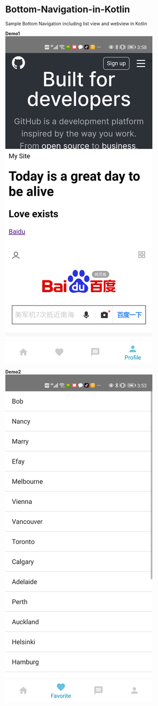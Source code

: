 # Bottom-Navigation-in-Kotlin
Sample Bottom Navigation including list view and webview in Kotlin

**Demo1**
![image of demo1](https://github.com/efayguo/Bottom-Navigation-in-Kotlin/blob/master/demo1.jpg)

**Demo2**
![image of demo2](https://github.com/efayguo/Bottom-Navigation-in-Kotlin/blob/master/demo2.jpg)
